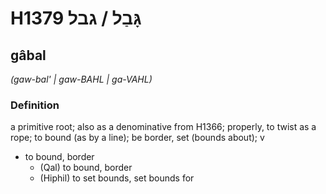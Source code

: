 # H1379 גָּבַל / גבל

## gâbal

_(gaw-bal' | ɡaw-BAHL | ɡa-VAHL)_

### Definition

a primitive root; also as a denominative from H1366; properly, to twist as a rope; to bound (as by a line); be border, set (bounds about); v

- to bound, border
  - (Qal) to bound, border
  - (Hiphil) to set bounds, set bounds for
